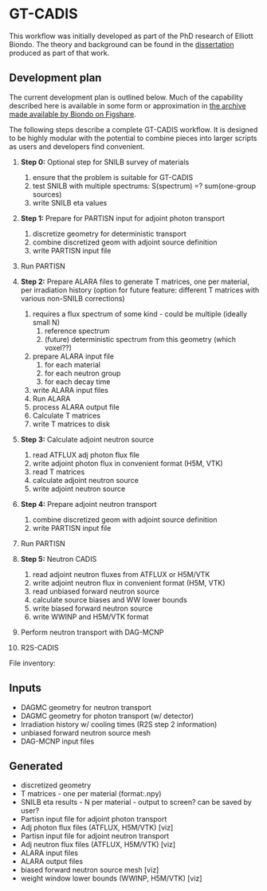 GT-CADIS
========

This workflow was initially developed as part of the PhD research of Elliott
Biondo. The theory and background can be found in the [dissertation][1] produced as
part of that work.

Development plan
----------------

The current development plan is outlined below.  Much of the capability
described here is available in some form or approximation in [the archive made
available by Biondo on Figshare][2].

The following steps describe a complete GT-CADIS workflow.  It is designed to
be highly modular with the potential to combine pieces into larger scripts as
users and developers find convenient.


1. **Step 0:** Optional step for SNILB survey of materials

    1. ensure that the problem is suitable for GT-CADIS 
    1. test SNILB with multiple spectrums:  S(spectrum) =? sum(one-group sources)
    1. write SNILB eta values

1. **Step 1:** Prepare for PARTISN input for adjoint photon transport

    1. discretize geometry for deterministic transport
    1. combine discretized geom with adjoint source definition
    1. write PARTISN input file

1. Run PARTISN

1. **Step 2:** Prepare ALARA files to generate T matrices, one per material, per irradiation history (option for future feature: different T matrices with various non-SNILB corrections)
    1. requires a flux spectrum of some kind - could be multiple (ideally small N)
        1. reference spectrum
        1. (future) deterministic spectrum from this geometry (which voxel??)
    1. prepare ALARA input file
        1. for each material
        1. for each neutron group
        1. for each decay time
    1. write ALARA input files
    1. Run ALARA
    1. process ALARA output file
    1. Calculate T matrices
    1. write T matrices to disk

1. **Step 3:** Calculate adjoint neutron source
    1. read ATFLUX adj photon flux file
    1. write adjoint photon flux in convenient format (H5M, VTK)
    1. read T matrices
    1. calculate adjoint neutron source
    1. write adjoint neutron source

1. **Step 4:** Prepare adjoint neutron transport
    1. combine discretized geom with adjoint source definition
    1. write PARTISN input file

1. Run PARTISN

1. **Step 5:** Neutron CADIS
    1. read adjoint neutron fluxes from ATFLUX or H5M/VTK
    1. write adjoint neutron flux in convenient format (H5M, VTK)
    1. read unbiased forward neutron source
    1. calculate source biases and WW lower bounds
    1. write biased forward neutron source
    1. write WWINP and H5M/VTK format

1. Perform neutron transport with DAG-MCNP

1. R2S-CADIS

File inventory:

Inputs
---------
* DAGMC geometry for neutron transport
* DAGMC geometry for photon transport (w/ detector)
* Irradiation history w/ cooling times (R2S step 2 information)
* unbiased forward neutron source mesh
* DAG-MCNP input files

Generated
---------------
* discretized geometry
* T matrices - one per material (format:.npy)
* SNILB eta results - N per material - output to screen? can be saved by user?
* Partisn input file for adjoint photon transport
* Adj photon flux files (ATFLUX, H5M/VTK) [viz]
* Partisn input file for adjoint neutron transport
* Adj neutron flux files (ATFLUX, H5M/VTK) [viz]
* ALARA input files
* ALARA output files
* biased forward neutron source mesh [viz]
* weight window lower bounds (WWINP, H5M/VTK) [viz]


[1]: http://depot.library.wisc.edu/repository/fedora/1711.dl:ITANHEGGRPM338Z/datastreams/REF/content

[2]: https://figshare.com/articles/Supporting_files_for_Transmutation_Approximations_for_the_Application_of_Hybrid_Monte_Carlo_Deterministic_Neutron_Transport_to_Shutdown_Dose_Rate_Analysis_/3546432
